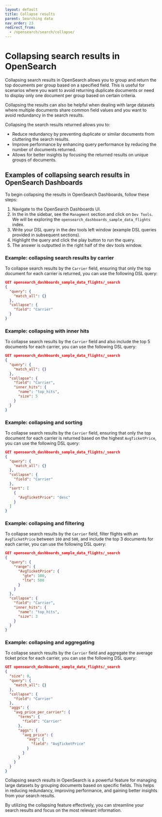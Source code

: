 ```yaml
---
layout: default
title: Collapse results
parent: Searching data
nav_order: 23
redirect_from:
  - /opensearch/search/collapse/
---
```

# Collapsing search results in OpenSearch

Collapsing search results in OpenSearch allows you to group and return the top documents per group based on a specified field. This is useful for scenarios where you want to avoid returning duplicate documents or need to display only one document per group based on certain criteria. 

Collapsing the results can also be helpful when dealing with large datasets where multiple documents share common field values and you want to avoid redundancy in the search results.


Collapsing the search results returned allows you to:
- Reduce redundancy by preventing duplicate or similar documents from cluttering the search results.
- Improve performance by enhancing query performance by reducing the number of documents returned.
- Allows for better insights by focusing the returned results on unique groups of documents.

## Examples of collapsing search results in OpenSearch Dashboards

To begin collapsing the results in OpenSearch Dashboards, follow these steps:

1. Navigate to the OpenSearch Dashboards UI.
2. In the in the sidebar, see the `Managment` section and click on `Dev Tools`. We will be exploring the `opensearch_dashboards_sample_data_flights` index.
3. Write your DSL query in the dev tools left window (example DSL queries provided in subsequent sections).
4. Highlight the query and click the play button to run the query.
5. The answer is outputted in the right half of the dev tools window.

### Example: collapsing search results by carrier

To collapse search results by the `Carrier` field, ensuring that only the top document for each carrier is returned, you can use the following DSL query:

```json
GET opensearch_dashboards_sample_data_flights/_search
{
  "query": {
    "match_all": {}
  },
  "collapse": {
    "field": "Carrier"
  }
}
```

### Example: collapsing with inner hits

To collapse search results by the `Carrier` field and also include the top 5 documents for each carrier, you can use the following DSL query:

```json
GET opensearch_dashboards_sample_data_flights/_search
{
  "query": {
    "match_all": {}
  },
  "collapse": {
    "field": "Carrier",
    "inner_hits": {
      "name": "top_hits",
      "size": 5
    }
  }
}
```

### Example: collapsing and sorting

To collapse search results by the `Carrier` field, ensuring that only the top document for each carrier is returned based on the highest `AvgTicketPrice`, you can use the following DSL query:

```json
GET opensearch_dashboards_sample_data_flights/_search
{
  "query": {
    "match_all": {}
  },
  "collapse": {
    "field": "Carrier"
  },
  "sort": [
    {
      "AvgTicketPrice": "desc"
    }
  ]
}
```

### Example: collapsing and filtering

To collapse search results by the `Carrier` field, filter flights with an `AvgTicketPrice` between `100` and `500`, and include the top 3 documents for each carrier, you can use the following DSL query:

```json
GET opensearch_dashboards_sample_data_flights/_search
{
  "query": {
    "range": {
      "AvgTicketPrice": {
        "gte": 100,
        "lte": 500
      }
    }
  },
  "collapse": {
    "field": "Carrier",
    "inner_hits": {
      "name": "top_hits",
      "size": 3
    }
  }
}
```

### Example: collapsing and aggregating

To collapse search results by the `Carrier` field and aggregate the average ticket price for each carrier, you can use the following DSL query:

```json
GET opensearch_dashboards_sample_data_flights/_search
{
  "size": 0,
  "query": {
    "match_all": {}
  },
  "collapse": {
    "field": "Carrier"
  },
  "aggs": {
    "avg_price_per_carrier": {
      "terms": {
        "field": "Carrier"
      },
      "aggs": {
        "avg_price": {
          "avg": {
            "field": "AvgTicketPrice"
          }
        }
      }
    }
  }
}

```

Collapsing search results in OpenSearch is a powerful feature for managing large datasets by grouping documents based on specific fields. This helps in reducing redundancy, improving performance, and gaining better insights from your search results. 

By utilizing the collapsing feature effectively, you can streamline your search results and focus on the most relevant information.
